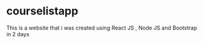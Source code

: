 # courselistapp
This is a website that i was created using React JS , Node JS and Bootstrap in 2 days 
